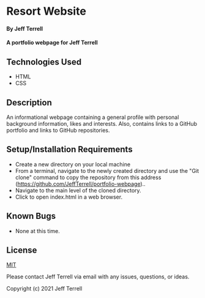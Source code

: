 # Resort Website

#### By Jeff Terrell

#### A portfolio webpage for Jeff Terrell

## Technologies Used

* HTML
* CSS

## Description

An informational webpage containing a general profile with personal background information, likes and interests. Also, contains links to a GitHub portfolio and links to GitHub repositories.

## Setup/Installation Requirements

* Create a new directory on your local machine
* From a terminal, navigate to the newly created directory and use the "Git clone" command to copy the repository from this address (https://github.com/JeffTerrell/portfolio-webpage)..
* Navigate to the main level of the cloned directory.
* Click to open index.html in a web browser.


## Known Bugs

* None at this time.

## License

[MIT](https://opensource.org/licenses/MIT)

Please contact Jeff Terrell via email with any issues, questions, or ideas.

Copyright (c) 2021 Jeff Terrell